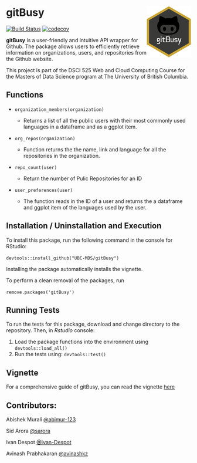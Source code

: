 # gitBusy <img src="man/figures/logo.png" align="right"/>


[![Build Status](https://travis-ci.org/avinashkz/gitBusy.svg?branch=master)](https://travis-ci.org/avinashkz/gitBusy)
[![codecov](https://codecov.io/gh/avinashkz/gitBusy/branch/master/graph/badge.svg)](https://codecov.io/gh/avinashkz/gitBusy)

**gitBusy** is a user-friendly and intuitive API wrapper for Github. The package allows users to efficiently retrieve information on organizations, users, and repositories from the Github website.

This project is part of the DSCI 525 Web and Cloud Computing Course for the Masters of Data Science program at The University of British Columbia.

## Functions

* `organization_members(organization)`
  * Returns a list of all the public users with their most commonly used languages in a dataframe and as a ggplot item.

* `org_repos(organization)`
  * Function returns the the name, link and language for all the repositories in the organization.

* `repo_count(user)`
  * Return the number of Pulic Repositories for an ID

* `user_preferences(user)`
  * The function reads in the ID of a user and returns the a dataframe and ggplot item of the languages used by the user.


## Installation / Uninstallation and Execution

To install this package, run the following command in the console for RStudio:

`devtools::install_github("UBC-MDS/gitBusy")`

Installing the package automatically installs the vignette.

To perform a clean removal of the packages, run

`remove.packages('gitBusy')`

## Running Tests
To run the tests for this package, download and change directory to the repository.
Then, in _Rstudio_ console:

1. Load the package functions into the environment using `devtools::load_all()`
2. Run the tests using: `devtools::test()`

## Vignette

For a comprehensive guide of gitBusy, you can read the vignette [here](vignettes/gitBusy.Rmd)

## Contributors:

Abishek Murali [@abimur-123](https://github.com/abimur-123)

Sid Arora [@sarora](https://github.com/sarora)

Ivan Despot [@Ivan-Despot](https://github.com/Ivan-Despot)

Avinash Prabhakaran [@avinashkz](https://github.com/avinashkz)
